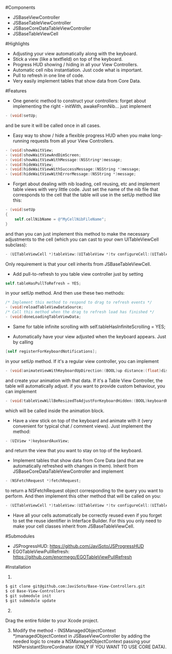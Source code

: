 #Components

- JSBaseViewController
- JSBaseTableViewController
- JSBaseCoreDataTableViewController
- JSBaseTableViewCell

#Highlights

- Adjusting your view automatically along with the keyboard.
- Stick a view (like a textfield) on top of the keyboard.
- Progress HUD showing / hiding in all your View Controllers.
- Automatic cell nibs instantiation. Just code what is important.
- Pull to refresh in one line of code.
- Very easily implement tables that show data from Core Data.

#Features

- One generic method to construct your controllers: forget about implementing the right - initWith, awakeFromNib... just implement
```Objective-c
- (void)setUp;
```
and be sure it will be called once in all cases.

- Easy way to show / hide a flexible progress HUD when you make long-running requests from all your View Controllers.
```Objective-c
- (void)showWaitView;
- (void)showWaitViewAndDimScreen;
- (void)showWaitViewWithMessage:(NSString*)message;
- (void)hideWaitView;
- (void)hideWaitViewWithSuccessMessage:(NSString *)message;
- (void)hideWaitViewWithErrorMessage:(NSString *)message;
```

- Forget about dealing with nib loading, cell reusing, etc and implement table views with very little code. Just set the name of the nib file that corresponds to the cell that the table will use in the setUp method like this:

```Objective-c
- (void)setUp
{
	self.cellNibName = @"MyCellNibFileName";
}
```

and than you can just implement this method to make the necessary adjustments to the cell (which you can cast to your own UITableViewCell subclass):

```Objective-c
- (UITableViewCell *)tableView:(UITableView *)tv configureCell:(UITableViewCell *)cell forRowAtIndexPath:(NSIndexPath *)indexPath;
```

Only requirement is that your cell inherits from JSBaseTableViewCell.

- Add pull-to-refresh to you table view controller just by setting

```Objective-c
self.tableHasPullToRefresh = YES;
```

in your setUp method. And then use these two methods:
```Objective-c
/* Implement this method to respond to drag to refresh events */
- (void)reloadTableViewDataSource;
/* Call this method when the drag to refresh load has finished */
- (void)doneLoadingTableViewData;
```

- Same for table infinite scrolling with self.tableHasInfiniteScrolling = YES;

- Automatically have your view adjusted when the keyboard appears. Just by calling
```Objective-c
[self registerForKeyboardNotifications];
```

in your setUp method. If it's a regular view controller, you can implement 
```Objective-c
- (void)animateViewWithKeyboardUpDirection:(BOOL)up distance:(float)distance animationDuration:(NSTimeInterval)duration animationCurve:(UIViewAnimationCurve)curve;
```
and create your animation with that data.
If it's a Table View Controller, the table will automatically adjust. if you want to provide custom behaviour, you can implement
```Objective-c
- (void)tableViewWillBeResizedToAdjustForKeyboardHidden:(BOOL)keyboardHidden keyboardHeight:(CGFloat)keyboardHeight;
```
which will be called inside the animation block.

- Have a view stick on top of the keyboard and animate with it (very convenient for typical chat / comment views). Just implement the method:
```Objective-c
- (UIView *)keyboardAuxView;
```

and return the view that you want to stay on top of the keyboard.

- Implement tables that show data from Core Data (and that are automatically refreshed with changes in them). Inherit from JSBaseCoreDataTableViewController and implement
```Objective-c
- (NSFetchRequest *)fetchRequest;
```
to return a NSFetchRequest object corresponding to the query you want to perform. And then implement this other method that will be called on you:
```Objective-c
- (UITableViewCell *)tableView:(UITableView *)tv configureCell:(UITableViewCell *)cell forManagedObject:(NSManagedObject *)object;
```

- Have all your cells automatically be correctly reused even if you forget to set the reuse identifier in Interface Builder. For this you only need to make your cell classes inherit from JSBaseTableViewCell.

#Submodules
- JSProgressHUD: https://github.com/JaviSoto/JSProgressHUD
- EGOTableViewPullRefresh: https://github.com/enormego/EGOTableViewPullRefresh

#Installation

1. 
```bash
$ git clone git@github.com:JaviSoto/Base-View-Controllers.git
$ cd Base-View-Controllers
$ git submodule init
$ git submodule update
```

2.
Drag the entire folder to your Xcode project.

3. Modify the method - (NSManagedObjectContext *)managedObjectContext in JSBaseViewController by adding the needed logic to create a NSManagedObjectContext passing your NSPersistantStoreCordinator (ONLY IF YOU WANT TO USE CORE DATA).